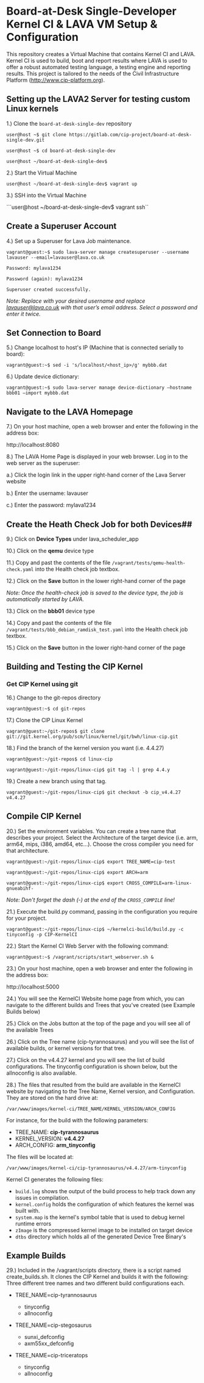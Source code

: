 # Board-at-Desk Single-Developer Kernel CI & LAVA VM Setup & Configuration #

This repository creates a Virtual Machine that contains Kernel CI and LAVA. 
Kernel CI is used to build, boot and report results where LAVA is used to offer 
a robust automated testing language, a testing engine and reporting results. 
This project is tailored to the needs of the Civil Infrastructure Platform 
(http://www.cip-platform.org).

## Setting up the LAVA2 Server for testing custom Linux kernels ##

1.) Clone the ```board-at-desk-single-dev``` repository

```user@host ~$ git clone https://gitlab.com/cip-project/board-at-desk-single-dev.git```

```user@host ~$ cd board-at-desk-single-dev```

```user@host ~/board-at-desk-single-dev$```

2.) Start the Virtual Machine

```user@host ~/board-at-desk-single-dev$ vagrant up```

3.) SSH into the Virtual Machine

```user@host ~/board-at-desk-single-dev$ vagrant ssh``

## Create a Superuser Account ##

4.) Set up a Superuser for Lava Job maintenance. 

```vagrant@guest:~$ sudo lava-server manage createsuperuser --username lavauser --email=lavauser@lava.co.uk```

```Password: mylava1234```

```Password (again): mylava1234```

```Superuser created successfully.```

*Note: Replace <lavauser> with your desired username and replace <lavauser@lava.co.uk> with that user’s email address. Select a password and enter it twice.*

## Set Connection to Board ##

5.) Change localhost to host's IP (Machine that is connected serially to board): 

```vagrant@guest:~$ sed -i 's/localhost/<host_ip>/g' mybbb.dat```

6.) Update device dictionary: 

```vagrant@guest:~$ sudo lava-server manage device-dictionary –hostname bbb01 –import mybbb.dat```

## Navigate to the LAVA Homepage ##

7.) On your host machine, open a web browser and enter the following in the address box:

http://localhost:8080


8.) The LAVA Home Page is displayed in your web browser. Log in to the web server as the superuser:

   a.) Click the login link in the upper right-hand corner of the Lava Server website

   b.) Enter the username: lavauser

   c.) Enter the password: mylava1234


## Create the Heath Check Job for both Devices##

9.) Click on **Device Types** under lava_scheduler_app

10.) Click on the **qemu** device type

11.) Copy and past the contents of the file ```/vagrant/tests/qemu-health-check.yaml``` into the Health check job textbox.

12.) Click on the **Save** button in the lower right-hand corner of the page

*Note: Once the health-check job is saved to the device type, the job is automatically started by LAVA.*

13.) Click on the **bbb01** device type

14.) Copy and past the contents of the file ```/vagrant/tests/bbb_debian_ramdisk_test.yaml``` into the Health check job textbox.

15.) Click on the **Save** button in the lower right-hand corner of the page

## Building and Testing the CIP Kernel ##

### Get CIP Kernel using git ##

16.) Change to the git-repos directory

```vagrant@guest:~$ cd git-repos```

17.) Clone the CIP Linux Kernel

```vagrant@guest:~/git-repos$ git clone git://git.kernel.org/pub/scm/linux/kernel/git/bwh/linux-cip.git```

18.) Find the branch of the kernel version you want (i.e. 4.4.27)

```vagrant@guest:~/git-repos$ cd linux-cip```

```vagrant@guest:~/git-repos/linux-cip$ git tag -l | grep 4.4.y```

19.) Create a new branch using that tag.

```vagrant@guest:~/git-repos/linux-cip$ git checkout -b cip_v4.4.27 v4.4.27```


## Compile CIP Kernel ##

20.) Set the environment variables. You can create a tree name that describes your project. Select the Architecture of the target device (i.e. arm, arm64, mips, i386, amd64, etc...). Choose the cross compiler you need for that architecture.

```vagrant@guest:~/git-repos/linux-cip$ export TREE_NAME=cip-test```

```vagrant@guest:~/git-repos/linux-cip$ export ARCH=arm```

```vagrant@guest:~/git-repos/linux-cip$ export CROSS_COMPILE=arm-linux-gnueabihf-```

*Note: Don't forget the dash (-) at the end of the ```CROSS_COMPILE``` line!*

21.) Execute the build.py command, passing in the configuration you require for your project.

```vagrant@guest:~/git-repos/linux-cip$ ~/kernelci-build/build.py -c tinyconfig -p CIP-KernelCI```

22.) Start the Kernel CI Web Server with the following command:

```vagrant@guest:~$ /vagrant/scripts/start_webserver.sh &```

23.) On your host machine, open a web browser and enter the following in the address box:

http://localhost:5000

24.) You will see the KernelCI Website home page from which, you can navigate to the different builds and Trees that you've created (see Example Builds below)


25.) Click on the Jobs button at the top of the page and you will see all of the available Trees 


26.) Click on the Tree name (cip-tyrannosaurus) and you will see the list of available builds, or kernel versions for that tree.


27.) Click on the v4.4.27 kernel and you will see the list of build configurations. The tinyconfig configuration is shown below, but the allnoconfig is also available.


28.) The files that resulted from the build are available in the KernelCI website by navigating to the Tree Name, Kernel version, and Configuration. They are stored on the hard drive at:

``` /var/www/images/kernel-ci/TREE_NAME/KERNEL_VERSION/ARCH_CONFIG ```

For instance, for the build with the following parameters: 

   * TREE_NAME: **cip-tyrannosaurus**
   * KERNEL_VERSION: **v4.4.27**
   * ARCH_CONFIG: **arm_tinyconfig**

The files will be located at:

``` /var/www/images/kernel-ci/cip-tyrannosaurus/v4.4.27/arm-tinyconfig ```

Kernel CI generates the following files:
* ```build.log``` shows the output of the build process to help track down any issues in compilation.
* ```kernel.config``` holds the configuration of which features the kernel was built with.
* ```system.map``` is the kernel's symbol table that is used to debug kernel runtime errors
* ```zImage``` is the compressed kernel image to be installed on target device
* ```dtbs``` directory which holds all of the generated Device Tree Binary's


## Example Builds ##

29.) Included in the /vagrant/scripts directory, there is a script named create_builds.sh. It clones the CIP Kernel and builds it with the following: Three different tree names and two different build configurations each.

* TREE_NAME=cip-tyrannosaurus
   * tinyconfig
   * allnoconfig

* TREE_NAME=cip-stegosaurus
   * sunxi_defconfig
   * axm55xx_defconfig

* TREE_NAME=cip-triceratops
   * tinyconfig
   * allnoconfig

